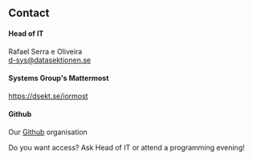 ## Contact

#### Head of IT

Rafael Serra e Oliveira </br>
[d-sys@datasektionen.se](mailto:d-sys@datasektionen.se)

#### Systems Group's Mattermost

<https://dsekt.se/iormost>

#### Github

Our [Github](https://dsekt.se/github-link-website) organisation</br>

Do you want access? Ask Head of IT or attend a programming evening!
